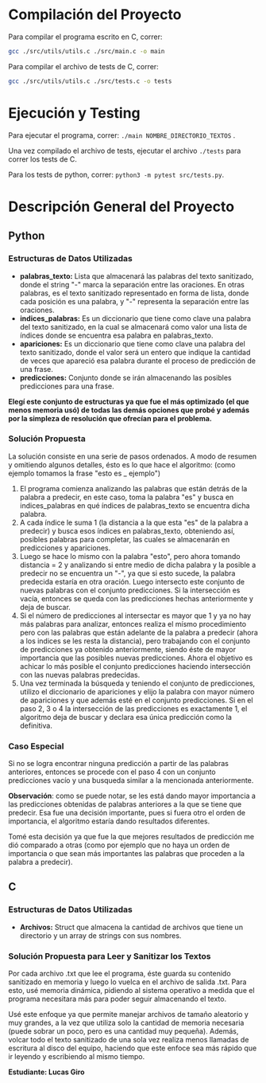 # Compilación del Proyecto

Para compilar el programa escrito en C, correr:
```bash
gcc ./src/utils/utils.c ./src/main.c -o main
```

Para compilar el archivo de tests de C, correr:
```bash
gcc ./src/utils/utils.c ./src/tests.c -o tests
```

# Ejecución y Testing

Para ejecutar el programa, correr: `./main NOMBRE_DIRECTORIO_TEXTOS` .

Una vez compilado el archivo de tests, ejecutar el archivo `./tests` para correr los tests de C.

Para los tests de python, correr: `python3 -m pytest src/tests.py`.

# Descripción General del Proyecto

## Python

### Estructuras de Datos Utilizadas

- **palabras_texto:** Lista que almacenará las palabras del texto sanitizado, donde el string "-" marca la separación entre las oraciones. En otras palabras, es el texto sanitizado representado en forma de lista, donde cada posición es una palabra, y "-" representa la separación entre las oraciones.
- **indices_palabras:** Es un diccionario que tiene como clave una palabra del texto sanitizado, en la cual se almacenará como valor una lista de índices donde se encuentra esa palabra en palabras_texto.
- **apariciones:** Es un diccionario que tiene como clave una palabra del texto sanitizado, donde el valor será un entero que indique la cantidad de veces que apareció esa palabra durante el proceso de predicción de una frase.
- **predicciones:** Conjunto donde se irán almacenando las posibles predicciones para una frase.

**Elegí este conjunto de estructuras ya que fue el más optimizado (el que menos memoria usó) de todas las demás opciones que probé y además por la simpleza de resolución que ofrecían para el problema.**

### Solución Propuesta

La solución consiste en una serie de pasos ordenados. A modo de resumen y omitiendo algunos detalles, ésto es lo que hace el algoritmo: (como ejemplo tomamos la frase "esto es _ ejemplo")

1. El programa comienza analizando las palabras que están detrás de la palabra a predecir, en este caso, toma la palabra "es" y busca en indices_palabras en qué índices de palabras_texto se encuentra dicha palabra.
2. A cada índice le suma 1 (la distancia a la que esta "es" de la palabra a predecir) y busca esos índices en palabras_texto, obteniendo así, posibles palabras para completar, las cuales se almacenarán en predicciones y apariciones.
3. Luego se hace lo mismo con la palabra "esto", pero ahora tomando distancia = 2 y analizando si entre medio de dicha palabra y la posible a predecir no se encuentra un "-", ya que si esto sucede, la palabra predecida estaría en otra oración. Luego intersecto este conjunto de nuevas palabras con el conjunto predicciones. Si la intersección es vacía, entonces se queda con las predicciones hechas anteriormente y deja de buscar.
4. Si el número de predicciones al intersectar es mayor que 1 y ya no hay más palabras para analizar, entonces realiza el mísmo procedimiento pero con las palabras que están adelante de la palabra a predecir (ahora a los indices se les resta la distancia), pero trabajando con el conjunto de predicciones ya obtenido anteriormente, siendo éste de mayor importancia que las posibles nuevas predicciones. Ahora el objetivo es achicar lo más posible el conjunto predicciones haciendo intersección con las nuevas palabras predecidas.
5. Una vez terminada la búsqueda y teniendo el conjunto de predicciones, utilizo el diccionario de apariciones y elijo la palabra con mayor número de apariciones y que además esté en el conjunto predicciones. Si en el paso 2, 3 o 4 la intersección de las predicciones es exactamente 1, el algoritmo deja de buscar y declara esa única predicción como la definitiva.

### Caso Especial

Si no se logra encontrar ninguna predicción a partir de las palabras anteriores, entonces se procede con el paso 4 con un conjunto predicciones vacío y una busqueda similar a la mencionada anteriormente.

**Observación**: como se puede notar, se les está dando mayor importancia a las predicciones obtenidas de palabras anteriores a la que se tiene que predecir. Esa fue una decisión importante, pues si fuera otro el orden de importancia, el algoritmo estaría dando resultados diferentes. 

Tomé esta decisión ya que fue la que mejores resultados de predicción me dió comparado a otras (como por ejemplo que no haya un orden de importancia o que sean más importantes las palabras que proceden a la palabra a predecir).

## C

### Estructuras de Datos Utilizadas

- **Archivos:** Struct que almacena la cantidad de archivos que tiene un directorio y un array de strings con sus nombres.

### Solución Propuesta para Leer y Sanitizar los Textos

Por cada archivo .txt que lee el programa, éste guarda su contenido sanitizado en memoria y luego lo vuelca en el archivo de salida .txt. Para esto, usé memoria dinámica, pidiendo al sistema operativo a medida que el programa necesitara más para poder seguir almacenando el texto. 

Usé este enfoque ya que permite manejar archivos de tamaño aleatorio y muy grandes, a la vez que utiliza solo la cantidad de memoria necesaria (puede sobrar un poco, pero es una cantidad muy pequeña).
Además, volcar todo el texto sanitizado de una sola vez realiza menos llamadas de escritura al disco del equipo, haciendo que este enfoce sea más rápido que ir leyendo y escribiendo al mismo tiempo.

**Estudiante: Lucas Giro**